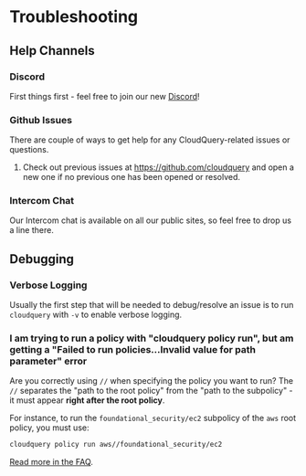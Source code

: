 # Troubleshooting

## Help Channels

### Discord

First things first - feel free to join our new [Discord](https://discord.gg/2mPfFYyAtQ)!

### Github Issues

There are couple of ways to get help for any CloudQuery-related issues or questions.

1. Check out previous issues at https://github.com/cloudquery and open a new one if no previous one has been opened or resolved.

### Intercom Chat

Our Intercom chat is available on all our public sites, so feel free to drop us a line there.

## Debugging

### Verbose Logging

Usually the first step that will be needed to debug/resolve an issue is to run `cloudquery` with `-v` to enable verbose logging.

### I am trying to run a policy with "cloudquery policy run", but am getting a "Failed to run policies...Invalid value for path parameter" error

Are you correctly using `//` when specifying the policy you want to run? The `//` separates the "path to the 
root policy" from the "path to the subpolicy" - it must appear **right after the root policy**.

For instance, to run the `foundational_security/ec2` subpolicy of the `aws` root policy, you must use:

```bash
cloudquery policy run aws//foundational_security/ec2
```

[Read more in the FAQ](faq#what-is-double-slash).